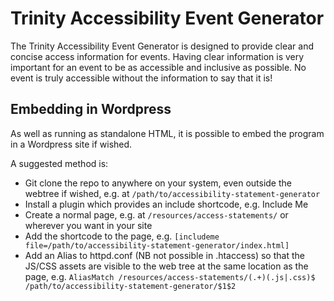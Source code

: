 # Trinity Accessibility Event Generator


The Trinity Accessibility Event Generator is designed to provide clear and concise access information for events. Having clear information is very important for an event to be as accessible and inclusive as possible. No event is truly accessible without the information to say that it is!

## Embedding in Wordpress

As well as running as standalone HTML, it is possible to embed the program in a Wordpress site if wished.

A suggested method is:

 * Git clone the repo to anywhere on your system, even outside the webtree if wished, e.g. at `/path/to/accessibility-statement-generator`
 * Install a plugin which provides an include shortcode, e.g. Include Me
 * Create a normal page, e.g. at `/resources/access-statements/` or wherever you want in your site
 * Add the shortcode to the page, e.g. `[includeme file=/path/to/accessibility-statement-generator/index.html]`
 * Add an Alias to httpd.conf (NB not possible in .htaccess) so that the JS/CSS assets are visible to the web tree at the same location as the page, e.g. `AliasMatch /resources/access-statements/(.+)(.js|.css)$ /path/to/accessibility-statement-generator/$1$2`
